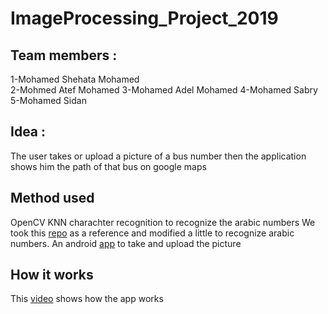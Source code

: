 # ImageProcessing_Project_2019
## Team members :

1-Mohamed Shehata Mohamed <br>
2-Mohmed Atef Mohamed
3-Mohamed Adel Mohamed
4-Mohamed Sabry
5-Mohamed Sidan

## Idea :
The user takes or upload  a picture of a bus number then the application shows him the path of that bus on google maps
    

## Method used 
OpenCV KNN charachter recognition to recognize the arabic numbers
We took this [repo](https://github.com/MicrocontrollersAndMore/OpenCV_3_KNN_Character_Recognition_Python) as a reference and modified a little to recognize arabic numbers.
An android [app](https://github.com/MuhammedSabry/Bus-Route.git) to take and upload the picture

## How it works
This [video](https://www.youtube.com/watch?v=tStfsfmlP_U&feature=youtu.be) shows how the app works


